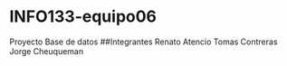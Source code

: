 # INFO133-equipo06
Proyecto Base de datos
    ##Integrantes
        Renato Atencio
        Tomas Contreras
        Jorge Cheuqueman
    
